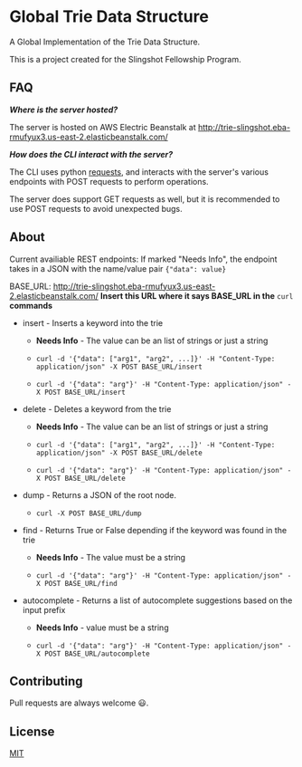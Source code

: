 # Global Trie Data Structure
A Global Implementation of the Trie Data Structure.

This is a project created for the Slingshot Fellowship Program.

## FAQ
***Where is the server hosted?***

The server is hosted on AWS Electric Beanstalk at http://trie-slingshot.eba-rmufyux3.us-east-2.elasticbeanstalk.com/

***How does the CLI interact with the server?***

The CLI uses python [requests](https://docs.python-requests.org/en/master/), and interacts with the server's various endpoints with POST requests to perform operations.

The server does support GET requests as well, but it is recommended to use POST requests to avoid unexpected bugs.

## About

Current availiable REST endpoints:
If marked "Needs Info", the endpoint takes in a JSON with the name/value pair `{"data": value}`

BASE_URL: <http://trie-slingshot.eba-rmufyux3.us-east-2.elasticbeanstalk.com/>
**Insert this URL where it says BASE_URL in the** `curl` **commands**

* insert - Inserts a keyword into the trie
    * **Needs Info** - The value can be an list of strings or just a string

    * `curl -d '{"data": ["arg1", "arg2", ...]}' -H "Content-Type: application/json" -X POST BASE_URL/insert`

    * `curl -d '{"data": "arg"}' -H "Content-Type: application/json" -X POST BASE_URL/insert`

* delete - Deletes a keyword from the trie
    * **Needs Info** - The value can be an list of strings or just a string

    * `curl -d '{"data": ["arg1", "arg2", ...]}' -H "Content-Type: application/json" -X POST BASE_URL/delete`

    * `curl -d '{"data": "arg"}' -H "Content-Type: application/json" -X POST BASE_URL/delete`


* dump - Returns a JSON of the root node.
    * `curl -X POST BASE_URL/dump`

* find - Returns True or False depending if the keyword was found in the trie
    * **Needs Info** - The value must be a string

    * `curl -d '{"data": "arg"}' -H "Content-Type: application/json" -X POST BASE_URL/find`

* autocomplete - Returns a list of autocomplete suggestions based on the input prefix
    * **Needs Info** - value must be a string

    * `curl -d '{"data": "arg"}' -H "Content-Type: application/json" -X POST BASE_URL/autocomplete`

## Contributing

Pull requests are always welcome 😃.

## License

[MIT](https://choosealicense.com/licenses/mit/)
